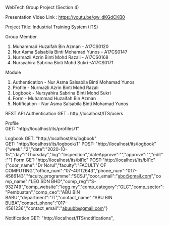WebTech Group Project (Section 4)

Presentation Video Link : https://youtu.be/gw_dKGdCKB0

Project Title: Industrial Training System (ITS) 

Group Member
1. Muhammad Huzaifah Bin Azman - A17CS0120
2. Nur Asma Salsabila Binti Mohamad Yunos - A17CS0147
3. Nurmazli Azrin Binti Mohd Razali - A17CS0168
4. Nursyahira Sabrina Binti Mohd Sukri -A17CS0171

Module 
1. Authentication - Nur Asma Salsabila Binti Mohamad Yunos
2. Profile - Nurmazli Azrin Binti Mohd Razali
3. Logbook - Nursyahira Sabrina Binti Mohd Sukri 
4. Form - Muhammad Huzaifah Bin Azman
5. Notification - Nur Asma Salsabila Binti Mohamad Yunos

REST API
Authentication 
    GET : http://localhost/ITS/users

Profile           
    GET: "http://localhost/its/profiles/1"

Logbook
    GET: "http://localhost/its/logbook"          
    GET:  "http://localhost/its/logbook/1" 
    POST: "http://localhost/its/logbook"
          {"week":"2","date":"2020-10-15","day":"Thursday","log":"Inspection","dateApprove":"","approve":"","edit":""}
Form
    GET:"http://localhost/its/bli1c"
    POST:"http://localhost/its/bli1c"
        {"coor_name":"Dr Norul","faculty":"FACULTY OF COMPUTING","office_num":"07-40112643","phone_num":"017-4566143","faculty_programme":"SCSJ","coor_email":"abc@gmail.com","comp_name":"LEG SDN BHD","comp_reg":"S-932749","comp_website":"legg.my","comp_category":"GLC","comp_sector":"Pembuatan","comp_ceo":"ABU BIN BABU","department":"IT","contact_name":"ABU BIN BUBA","contact_phone":"017-4561236","contact_email":"abuubb@gmail.com"}

Notification
    GET: "http://localhost/ITS/notifications",
